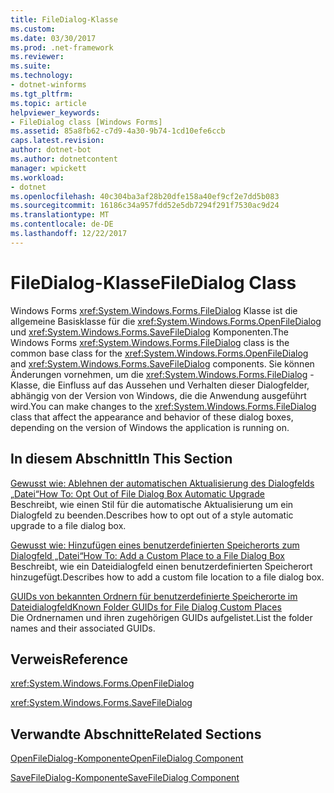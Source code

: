 ```yaml
---
title: FileDialog-Klasse
ms.custom: 
ms.date: 03/30/2017
ms.prod: .net-framework
ms.reviewer: 
ms.suite: 
ms.technology:
- dotnet-winforms
ms.tgt_pltfrm: 
ms.topic: article
helpviewer_keywords:
- FileDialog class [Windows Forms]
ms.assetid: 85a8fb62-c7d9-4a30-9b74-1cd10efe6ccb
caps.latest.revision: 
author: dotnet-bot
ms.author: dotnetcontent
manager: wpickett
ms.workload:
- dotnet
ms.openlocfilehash: 40c304ba3af28b20dfe158a40ef9cf2e7dd5b083
ms.sourcegitcommit: 16186c34a957fdd52e5db7294f291f7530ac9d24
ms.translationtype: MT
ms.contentlocale: de-DE
ms.lasthandoff: 12/22/2017
---
```

# <a name="filedialog-class"></a><span data-ttu-id="0eba1-102">FileDialog-Klasse</span><span class="sxs-lookup"><span data-stu-id="0eba1-102">FileDialog Class</span></span>
<span data-ttu-id="0eba1-103">Windows Forms <xref:System.Windows.Forms.FileDialog> Klasse ist die allgemeine Basisklasse für die <xref:System.Windows.Forms.OpenFileDialog> und <xref:System.Windows.Forms.SaveFileDialog> Komponenten.</span><span class="sxs-lookup"><span data-stu-id="0eba1-103">The Windows Forms <xref:System.Windows.Forms.FileDialog> class is the common base class for the <xref:System.Windows.Forms.OpenFileDialog> and <xref:System.Windows.Forms.SaveFileDialog> components.</span></span> <span data-ttu-id="0eba1-104">Sie können Änderungen vornehmen, um die <xref:System.Windows.Forms.FileDialog> -Klasse, die Einfluss auf das Aussehen und Verhalten dieser Dialogfelder, abhängig von der Version von Windows, die die Anwendung ausgeführt wird.</span><span class="sxs-lookup"><span data-stu-id="0eba1-104">You can make changes to the <xref:System.Windows.Forms.FileDialog> class that affect the appearance and behavior of these dialog boxes, depending on the version of Windows the application is running on.</span></span>  
  
## <a name="in-this-section"></a><span data-ttu-id="0eba1-105">In diesem Abschnitt</span><span class="sxs-lookup"><span data-stu-id="0eba1-105">In This Section</span></span>  
 [<span data-ttu-id="0eba1-106">Gewusst wie: Ablehnen der automatischen Aktualisierung des Dialogfelds „Datei“</span><span class="sxs-lookup"><span data-stu-id="0eba1-106">How To: Opt Out of File Dialog Box Automatic Upgrade</span></span>](../../../../docs/framework/winforms/controls/how-to-opt-out-of-file-dialog-box-automatic-upgrade.md)  
 <span data-ttu-id="0eba1-107">Beschreibt, wie einen Stil für die automatische Aktualisierung um ein Dialogfeld zu beenden.</span><span class="sxs-lookup"><span data-stu-id="0eba1-107">Describes how to opt out of a style automatic upgrade to a file dialog box.</span></span>  
  
 [<span data-ttu-id="0eba1-108">Gewusst wie: Hinzufügen eines benutzerdefinierten Speicherorts zum Dialogfeld „Datei“</span><span class="sxs-lookup"><span data-stu-id="0eba1-108">How To: Add a Custom Place to a File Dialog Box</span></span>](../../../../docs/framework/winforms/controls/how-to-add-a-custom-place-to-a-file-dialog-box.md)  
 <span data-ttu-id="0eba1-109">Beschreibt, wie ein Dateidialogfeld einen benutzerdefinierten Speicherort hinzugefügt.</span><span class="sxs-lookup"><span data-stu-id="0eba1-109">Describes how to add a custom file location to a file dialog box.</span></span>  
  
 [<span data-ttu-id="0eba1-110">GUIDs von bekannten Ordnern für benutzerdefinierte Speicherorte im Dateidialogfeld</span><span class="sxs-lookup"><span data-stu-id="0eba1-110">Known Folder GUIDs for File Dialog Custom Places</span></span>](../../../../docs/framework/winforms/controls/known-folder-guids-for-file-dialog-custom-places.md)  
 <span data-ttu-id="0eba1-111">Die Ordnernamen und ihren zugehörigen GUIDs aufgelistet.</span><span class="sxs-lookup"><span data-stu-id="0eba1-111">List the folder names and their associated GUIDs.</span></span>  
  
## <a name="reference"></a><span data-ttu-id="0eba1-112">Verweis</span><span class="sxs-lookup"><span data-stu-id="0eba1-112">Reference</span></span>  
 <xref:System.Windows.Forms.OpenFileDialog>  
  
 <xref:System.Windows.Forms.SaveFileDialog>  
  
## <a name="related-sections"></a><span data-ttu-id="0eba1-113">Verwandte Abschnitte</span><span class="sxs-lookup"><span data-stu-id="0eba1-113">Related Sections</span></span>  
 [<span data-ttu-id="0eba1-114">OpenFileDialog-Komponente</span><span class="sxs-lookup"><span data-stu-id="0eba1-114">OpenFileDialog Component</span></span>](../../../../docs/framework/winforms/controls/openfiledialog-component-windows-forms.md)  
  
 [<span data-ttu-id="0eba1-115">SaveFileDialog-Komponente</span><span class="sxs-lookup"><span data-stu-id="0eba1-115">SaveFileDialog Component</span></span>](../../../../docs/framework/winforms/controls/savefiledialog-component-windows-forms.md)
